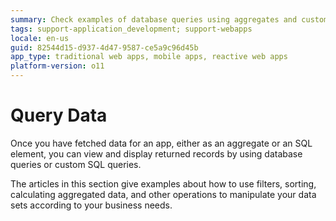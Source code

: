 ```yaml
---
summary: Check examples of database queries using aggregates and custom SQL queries. See how to manipulate sets of records returned using filters, sorting or operations other operations supported by aggregates.
tags: support-application_development; support-webapps
locale: en-us
guid: 82544d15-d937-4d47-9587-ce5a9c96d45b
app_type: traditional web apps, mobile apps, reactive web apps
platform-version: o11
---
```


# Query Data

Once you have fetched data for an app, either as an aggregate or an SQL element, you can view and display returned records by using database queries or custom SQL queries.

The articles in this section give examples about how to use filters, sorting, calculating aggregated data, and other operations to manipulate your data sets according to your business needs. 

